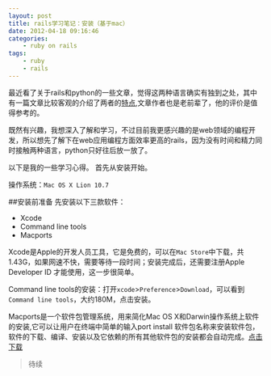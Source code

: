 ```yaml
--- 
layout: post
title: rails学习笔记：安装（基于mac）
date: 2012-04-18 09:16:46
categories:
    - ruby on rails
tags:
    - ruby
    - rails 
---
```

最近看了关于rails和python的一些文章，觉得这两种语言确实有独到之处，其中有一篇文章比较客观的介绍了两者的[特点](http://robbin.iteye.com/blog/444015),文章作者也是老前辈了，他的评价是值得参考的。

既然有兴趣，我想深入了解和学习，不过目前我更感兴趣的是web领域的编程开发，所以想先了解下在web应用编程方面效率更高的rails，因为没有时间和精力同时接触两种语言，python只好往后放一放了。

以下是我的一些学习心得。
首先从安装开始。

<span class="label label-info">操作系统</span>：`Mac OS X Lion 10.7`

##安装前准备
先安装以下三款软件：
- Xcode
- Command line tools
- Macports

<span class="label label-info">Xcode</span>是Apple的开发人员工具，它是免费的，可以在`Mac Store`中下载，共1.43G，如果网速不快，需要等待一段时间；安装完成后，还需要注册Apple Developer ID 才能使用，这一步很简单。

<span class="label label-info">Command line tools</span>的安装：打开`xcode`>`Preference`>`Download`，可以看到`Command line tools`，大约180M，点击安装。

<span class="label label-info">Macports</span>是一个软件包管理系统，用来简化Mac OS X和Darwin操作系统上软件的安装,它可以让用户在终端中简单的输入port install 软件包名称来安装软件包，软件的下载、编译、安装以及它依赖的所有其他软件包的安装都会自动完成。<a class="btn" href="http://www.macports.org/install.php">点击下载</a>



>待续